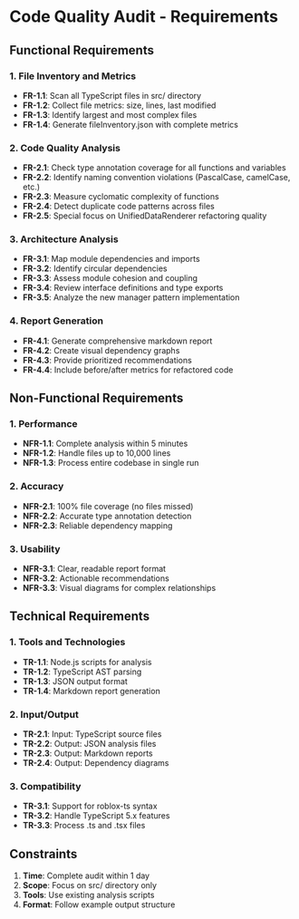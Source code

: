 # Code Quality Audit - Requirements

## Functional Requirements

### 1. File Inventory and Metrics

- **FR-1.1**: Scan all TypeScript files in src/ directory
- **FR-1.2**: Collect file metrics: size, lines, last modified
- **FR-1.3**: Identify largest and most complex files
- **FR-1.4**: Generate fileInventory.json with complete metrics

### 2. Code Quality Analysis

- **FR-2.1**: Check type annotation coverage for all functions and variables
- **FR-2.2**: Identify naming convention violations (PascalCase, camelCase, etc.)
- **FR-2.3**: Measure cyclomatic complexity of functions
- **FR-2.4**: Detect duplicate code patterns across files
- **FR-2.5**: Special focus on UnifiedDataRenderer refactoring quality

### 3. Architecture Analysis

- **FR-3.1**: Map module dependencies and imports
- **FR-3.2**: Identify circular dependencies
- **FR-3.3**: Assess module cohesion and coupling
- **FR-3.4**: Review interface definitions and type exports
- **FR-3.5**: Analyze the new manager pattern implementation

### 4. Report Generation

- **FR-4.1**: Generate comprehensive markdown report
- **FR-4.2**: Create visual dependency graphs
- **FR-4.3**: Provide prioritized recommendations
- **FR-4.4**: Include before/after metrics for refactored code

## Non-Functional Requirements

### 1. Performance

- **NFR-1.1**: Complete analysis within 5 minutes
- **NFR-1.2**: Handle files up to 10,000 lines
- **NFR-1.3**: Process entire codebase in single run

### 2. Accuracy

- **NFR-2.1**: 100% file coverage (no files missed)
- **NFR-2.2**: Accurate type annotation detection
- **NFR-2.3**: Reliable dependency mapping

### 3. Usability

- **NFR-3.1**: Clear, readable report format
- **NFR-3.2**: Actionable recommendations
- **NFR-3.3**: Visual diagrams for complex relationships

## Technical Requirements

### 1. Tools and Technologies

- **TR-1.1**: Node.js scripts for analysis
- **TR-1.2**: TypeScript AST parsing
- **TR-1.3**: JSON output format
- **TR-1.4**: Markdown report generation

### 2. Input/Output

- **TR-2.1**: Input: TypeScript source files
- **TR-2.2**: Output: JSON analysis files
- **TR-2.3**: Output: Markdown reports
- **TR-2.4**: Output: Dependency diagrams

### 3. Compatibility

- **TR-3.1**: Support for roblox-ts syntax
- **TR-3.2**: Handle TypeScript 5.x features
- **TR-3.3**: Process .ts and .tsx files

## Constraints

1. **Time**: Complete audit within 1 day
2. **Scope**: Focus on src/ directory only
3. **Tools**: Use existing analysis scripts
4. **Format**: Follow example output structure